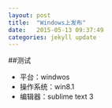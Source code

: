 ```yaml
---
layout: post
title:  "Windows上发布"
date:   2015-05-13 09:37:49
categories: jekyll update
---
```

##测试
- 平台：windwos
- 操作系统：win8.1
- 编辑器：sublime text 3

